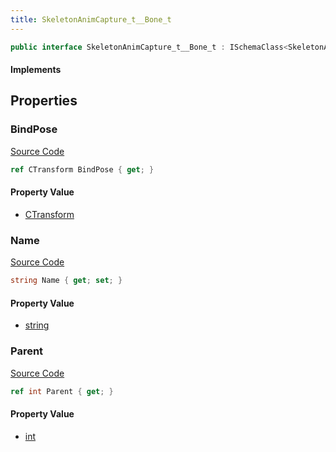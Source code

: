 ```yaml
---
title: SkeletonAnimCapture_t__Bone_t
---
```


```csharp
public interface SkeletonAnimCapture_t__Bone_t : ISchemaClass<SkeletonAnimCapture_t__Bone_t>, ISchemaField, ISchemaClass, INativeHandle
```

#### Implements

## Properties

### BindPose

[Source Code](https://github.com/swiftly-solution/swiftlys2/blob/beta/managed/src/SwiftlyS2.Generated/Schemas/Interfaces/SkeletonAnimCapture_t__Bone_t.cs#L18)

```csharp
ref CTransform BindPose { get; }
```

#### Property Value

- [CTransform](/docs/api/shared/natives/ctransform)

### Name

[Source Code](https://github.com/swiftly-solution/swiftlys2/blob/beta/managed/src/SwiftlyS2.Generated/Schemas/Interfaces/SkeletonAnimCapture_t__Bone_t.cs#L16)

```csharp
string Name { get; set; }
```

#### Property Value

- [string](https://learn.microsoft.com/dotnet/api/system.string)

### Parent

[Source Code](https://github.com/swiftly-solution/swiftlys2/blob/beta/managed/src/SwiftlyS2.Generated/Schemas/Interfaces/SkeletonAnimCapture_t__Bone_t.cs#L20)

```csharp
ref int Parent { get; }
```

#### Property Value

- [int](https://learn.microsoft.com/dotnet/api/system.int32)

